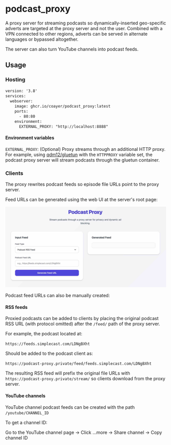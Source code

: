 # podcast_proxy

A proxy server for streaming podcasts so dynamically-inserted geo-specific adverts are targeted at the proxy server and not the user. Combined with a VPN connected to other regions, adverts can be served in alternate languages or bypassed altogether.

The server can also turn YouTube channels into podcast feeds.

## Usage

### Hosting

```
version: '3.8'
services:
  webserver:
    image: ghcr.io/coayer/podcast_proxy:latest
    ports:
      - 80:80
    environment:
      EXTERNAL_PROXY: "http://localhost:8888"
```

#### Environment variables

`EXTERNAL_PROXY`: (Optional) Proxy streams through an additional HTTP proxy. For example, using [qdm12/gluetun](https://github.com/qdm12/gluetun) with the `HTTPPROXY` variable set, the podcast proxy server will stream podcasts through the gluetun container.

### Clients

The proxy rewrites podcast feeds so episode file URLs point to the proxy server.

Feed URLs can be generated using the web UI at the server's root page:

![image](web_ui.jpg)

Podcast feed URLs can also be manually created:

#### RSS feeds

Proxied podcasts can be added to clients by placing the original podcast RSS URL (with protocol omitted) after the `/feed/` path of the proxy server.

For example, the podcast located at:

`https://feeds.simplecast.com/LDNgBXht` 

Should be added to the podcast client as:

`https://podcast-proxy.private/feed/feeds.simplecast.com/LDNgBXht`

The resulting RSS feed will prefix the original file URLs with `https://podcast-proxy.private/stream/` so clients download from the proxy server.

#### YouTube channels

YouTube channel podcast feeds can be created with the path `/youtube/CHANNEL_ID`

To get a channel ID: 

Go to the YouTube channel page → Click ...more → Share channel → Copy channel ID
